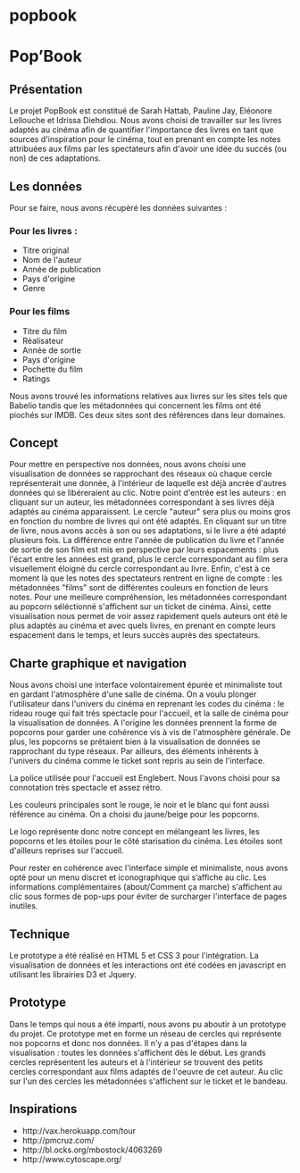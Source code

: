 popbook
=======

<h1>Pop’Book</h1>

<h2>Présentation</h2>
Le projet PopBook est constitué de Sarah Hattab, Pauline Jay, Eléonore Lellouche et Idrissa Diehdiou. Nous avons choisi de travailler sur les livres adaptés au cinéma afin de quantifier l'importance des livres en tant que sources d'inspiration pour le cinéma, tout en prenant en compte les notes attribuées aux films par les spectateurs afin d'avoir une idée du succés (ou non) de ces adaptations.

<h2>Les données</h2>

Pour se faire, nous avons récupéré les données suivantes :
<h3>Pour les livres :</h3>
<ul>
<li>Titre original</li>
<li>Nom de l'auteur</li>
<li>Année de publication</li>
<li>Pays d'origine</li>
<li>Genre</li>
</ul>

<h3>Pour les films</h3>
<ul>
<li>Titre du film</li>
<li>Réalisateur</li>
<li>Année de sortie</li>
<li>Pays d'origine</li>
<li>Pochette du film</li>
<li>Ratings</li>
</ul>


Nous avons trouvé les informations relatives aux livres sur les sites tels que Babelio tandis que les métadonnées qui concernent les films ont été piochés sur IMDB. Ces deux sites sont des références dans leur domaines.

<h2>Concept</h2>
Pour mettre en perspective nos données, nous avons choisi une visualisation de données se rapprochant des réseaux où chaque cercle représenterait une donnée, à l'intérieur de laquelle est déjà ancrée d'autres données qui se libéreraient au clic.
Notre point d'entrée est les auteurs : en cliquant sur un auteur, les métadonnées correspondant à ses livres déjà adaptés au cinéma apparaissent. Le cercle "auteur" sera plus ou moins gros en fonction du nombre de livres qui ont été adaptés. En cliquant sur un titre de livre, nous avons accès à son ou ses adaptations, si le livre a été adapté plusieurs fois. La différence entre l'année de publication du livre et l'année de sortie de son film est mis en perspective par leurs espacements : plus l'écart entre les années est grand, plus le cercle correspondant au film sera visuellement éloigné du cercle correspondant au livre. Enfin, c'est à ce moment là que les notes des spectateurs rentrent en ligne de compte : les métadonnées "films" sont de différentes couleurs en fonction de leurs notes.
Pour une meilleure compréhension, les métadonnées correspondant au popcorn séléctionné s'affichent sur un ticket de cinéma.
Ainsi, cette visualisation nous permet de voir assez rapidement quels auteurs ont été le plus adaptés au cinéma et avec quels livres, en prenant en compte leurs espacement dans le temps, et leurs succès auprès des spectateurs.

<h2>Charte graphique et navigation</h2>
Nous avons choisi une interface volontairement épurée et minimaliste tout en gardant l'atmosphère d'une salle de cinéma. On a voulu plonger l'utilisateur dans l'univers du cinéma en reprenant les codes du cinéma : le rideau rouge qui fait très spectacle pour l'accueil, et la salle de cinéma pour la visualisation de données.
A l'origine les données prennent la forme de popcorns pour garder une cohérence vis à vis de l'atmosphère générale. De plus, les popcorns se prétaient bien à la visualisation de données se rapprochant du type réseaux. Par ailleurs, des éléments inhérents à l'univers du cinéma comme le ticket sont repris au sein de l'interface.

La police utilisée pour l'accueil est Englebert. Nous l'avons choisi pour sa connotation très spectacle et assez rétro.

Les couleurs principales sont le rouge, le noir et le blanc qui font aussi référence au cinéma. On a choisi du jaune/beige pour les popcorns.

Le logo représente donc notre concept en mélangeant les livres, les popcorns et les étoiles pour le côté starisation du cinéma. Les étoiles sont d'ailleurs reprises sur l'accueil.

Pour rester en cohérence avec l'interface simple et minimaliste, nous avons opté pour un menu discret et iconographique qui s’affiche au clic. Les informations complémentaires (about/Comment ça marche) s'affichent au clic sous formes de pop-ups pour éviter de surcharger l'interface de pages inutiles.


<h2>Technique</h2>
Le prototype a été réalisé en HTML 5 et CSS 3 pour l'intégration. La visualisation de données et les interactions ont été codées en javascript en utilisant les librairies D3 et Jquery.


<h2>Prototype</h2>
Dans le temps qui nous a été imparti, nous avons pu aboutir à un prototype du projet. Ce prototype met en forme un réseau de cercles qui représente nos popcorns et donc nos données. Il n'y a pas d'étapes dans la visualisation : toutes les données s'affichent dès le début. Les grands cercles représentent les auteurs et à l'intérieur se trouvent des petits cercles correspondant aux films adaptés de l'oeuvre de cet auteur. Au clic sur l'un des cercles les métadonnées s'affichent sur le ticket et le bandeau.

<h2>Inspirations</h2>
<ul>
<li>http://vax.herokuapp.com/tour</li>
<li>http://pmcruz.com/</li>
<li>http://bl.ocks.org/mbostock/4063269</li>
<li>http://www.cytoscape.org/</li>
</ul>




